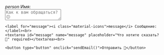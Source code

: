 <link href="https://fonts.googleapis.com/icon?family=Material+Icons" rel="stylesheet">

<div id="feedback-container">
  <form id="feedback-form">
    <label for="name"><i class="material-icons">person</i> Имя:</label><br>
    <textarea id="name" name="name" placeholder="Как к вам обращаться? 😊" required></textarea><br>

    <label for="message"><i class="material-icons">message</i> Сообщение:</label><br>
    <textarea id="message" name="message" placeholder="Что хотите сказать? 🚀" required></textarea><br>

    <button type="button" onclick="sendEmail()">Отправить 💬</button>
  </form>

  <p id="status"></p>
</div>

<script src="https://cdn.jsdelivr.net/npm/emailjs-com@3/dist/email.min.js"></script>
<script>
  // Инициализация EmailJS с вашим Public Key
  (function () {
    emailjs.init('t-4DbFO8bP-JMx9aT');
  })();

  function sendEmail() {
    const name = document.getElementById('name').value.trim();
    const message = document.getElementById('message').value.trim();

    if (!name || !message) {
      document.getElementById('status').textContent = 'Пожалуйста, заполните все поля! 😅';
      return;
    }

    const templateParams = {
      from_name: name,
      message: message,
    };

    // Отправка с вашими Service ID и Template ID
    emailjs.send('service_i1rejo2', 'template_lynygyr', templateParams)
      .then(function (response) {
        document.getElementById('status').textContent = 'Сообщение успешно отправлено! Спасибо за обратную связь! 😊';
        document.getElementById('feedback-form').reset();
      }, function (error) {
        document.getElementById('status').textContent = 'Ошибка при отправке сообщения. Попробуйте еще раз! 😔';
        console.error('Error:', error);
      });
  }
</script>